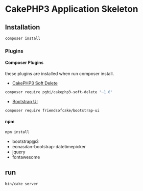 # CakePHP3 Application Skeleton

## Installation
```bash
composer install
```

### Plugins
#### Composer Plugins
these plugins are installed when run composer install. 
- [CakePHP3 Soft Delete](https://github.com/PGBI/cakephp3-soft-delete)
```bash
composer require pgbi/cakephp3-soft-delete "~1.0"
```

- [Bootstrap UI](https://github.com/FriendsOfCake/bootstrap-ui)
```bash
composer require friendsofcake/bootstrap-ui
```

#### npm
```bash
npm install
```
- bootstrap@3
- eonasdan-bootstrap-datetimepicker
- jquery
- fontawesome

## run
```bash
bin/cake server
```